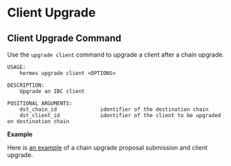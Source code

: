 # Client Upgrade

## Client Upgrade Command

Use the `upgrade client` command to upgrade a client after a chain upgrade.

```shell
USAGE:
    hermes upgrade client <OPTIONS>

DESCRIPTION:
    Upgrade an IBC client

POSITIONAL ARGUMENTS:
    dst_chain_id              identifier of the destination chain
    dst_client_id             identifier of the client to be upgraded on destination chain
```

__Example__

Here is [an example](./upgrade_test.md) of a chain upgrade proposal submission and client upgrade.
